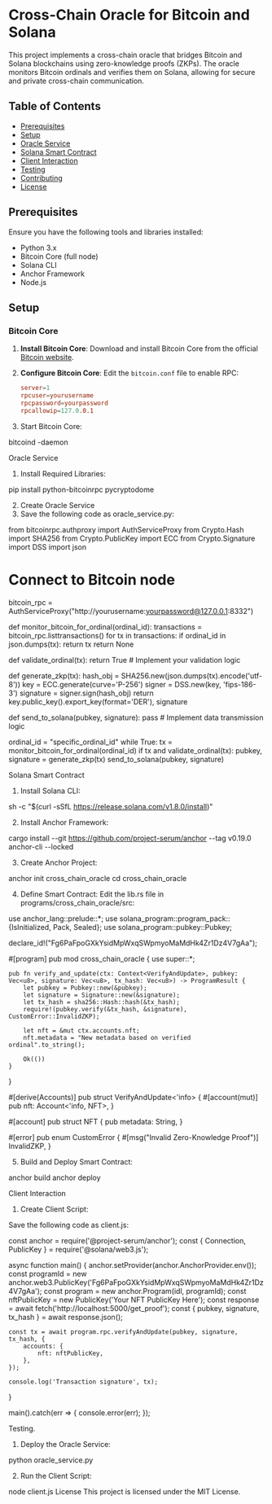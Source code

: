 # Cross-Chain Oracle for Bitcoin and Solana

This project implements a cross-chain oracle that bridges Bitcoin and Solana blockchains using zero-knowledge proofs (ZKPs). The oracle monitors Bitcoin ordinals and verifies them on Solana, allowing for secure and private cross-chain communication.

## Table of Contents

- [Prerequisites](#prerequisites)
- [Setup](#setup)
- [Oracle Service](#oracle-service)
- [Solana Smart Contract](#solana-smart-contract)
- [Client Interaction](#client-interaction)
- [Testing](#testing)
- [Contributing](#contributing)
- [License](#license)

## Prerequisites

Ensure you have the following tools and libraries installed:

- Python 3.x
- Bitcoin Core (full node)
- Solana CLI
- Anchor Framework
- Node.js

## Setup

### Bitcoin Core

1. **Install Bitcoin Core**:
   Download and install Bitcoin Core from the official [Bitcoin website](https://bitcoin.org/en/download).

2. **Configure Bitcoin Core**:
   Edit the `bitcoin.conf` file to enable RPC:
   ```conf
   server=1
   rpcuser=yourusername
   rpcpassword=yourpassword
   rpcallowip=127.0.0.1
3. Start Bitcoin Core:

bitcoind -daemon

Oracle Service

1. Install Required Libraries:

pip install python-bitcoinrpc pycryptodome

2. Create Oracle Service
3. Save the following code as oracle_service.py:

from bitcoinrpc.authproxy import AuthServiceProxy
from Crypto.Hash import SHA256
from Crypto.PublicKey import ECC
from Crypto.Signature import DSS
import json

# Connect to Bitcoin node
bitcoin_rpc = AuthServiceProxy("http://yourusername:yourpassword@127.0.0.1:8332")

def monitor_bitcoin_for_ordinal(ordinal_id):
    transactions = bitcoin_rpc.listtransactions()
    for tx in transactions:
        if ordinal_id in json.dumps(tx):
            return tx
    return None

def validate_ordinal(tx):
    return True  # Implement your validation logic

def generate_zkp(tx):
    hash_obj = SHA256.new(json.dumps(tx).encode('utf-8'))
    key = ECC.generate(curve='P-256')
    signer = DSS.new(key, 'fips-186-3')
    signature = signer.sign(hash_obj)
    return key.public_key().export_key(format='DER'), signature

def send_to_solana(pubkey, signature):
    pass  # Implement data transmission logic

ordinal_id = "specific_ordinal_id"
while True:
    tx = monitor_bitcoin_for_ordinal(ordinal_id)
    if tx and validate_ordinal(tx):
        pubkey, signature = generate_zkp(tx)
        send_to_solana(pubkey, signature)


Solana Smart Contract

1. Install Solana CLI:

sh -c "$(curl -sSfL https://release.solana.com/v1.8.0/install)"

2. Install Anchor Framework:

cargo install --git https://github.com/project-serum/anchor --tag v0.19.0 anchor-cli --locked

3. Create Anchor Project:

anchor init cross_chain_oracle
cd cross_chain_oracle

4. Define Smart Contract:
Edit the lib.rs file in programs/cross_chain_oracle/src:

use anchor_lang::prelude::*;
use solana_program::program_pack::{IsInitialized, Pack, Sealed};
use solana_program::pubkey::Pubkey;

declare_id!("Fg6PaFpoGXkYsidMpWxqSWpmyoMaMdHk4Zr1Dz4V7gAa");

#[program]
pub mod cross_chain_oracle {
    use super::*;

    pub fn verify_and_update(ctx: Context<VerifyAndUpdate>, pubkey: Vec<u8>, signature: Vec<u8>, tx_hash: Vec<u8>) -> ProgramResult {
        let pubkey = Pubkey::new(&pubkey);
        let signature = Signature::new(&signature);
        let tx_hash = sha256::Hash::hash(&tx_hash);
        require!(pubkey.verify(&tx_hash, &signature), CustomError::InvalidZKP);

        let nft = &mut ctx.accounts.nft;
        nft.metadata = "New metadata based on verified ordinal".to_string();

        Ok(())
    }
}

#[derive(Accounts)]
pub struct VerifyAndUpdate<'info> {
    #[account(mut)]
    pub nft: Account<'info, NFT>,
}

#[account]
pub struct NFT {
    pub metadata: String,
}

#[error]
pub enum CustomError {
    #[msg("Invalid Zero-Knowledge Proof")]
    InvalidZKP,
}


5. Build and Deploy Smart Contract:

anchor build
anchor deploy


Client Interaction

1. Create Client Script:
   
Save the following code as client.js:

const anchor = require('@project-serum/anchor');
const { Connection, PublicKey } = require('@solana/web3.js');

async function main() {
    anchor.setProvider(anchor.AnchorProvider.env());
    const programId = new anchor.web3.PublicKey('Fg6PaFpoGXkYsidMpWxqSWpmyoMaMdHk4Zr1Dz4V7gAa');
    const program = new anchor.Program(idl, programId);
    const nftPublicKey = new PublicKey('Your NFT PublicKey Here');
    const response = await fetch('http://localhost:5000/get_proof');
    const { pubkey, signature, tx_hash } = await response.json();

    const tx = await program.rpc.verifyAndUpdate(pubkey, signature, tx_hash, {
        accounts: {
            nft: nftPublicKey,
        },
    });

    console.log('Transaction signature', tx);
}

main().catch(err => {
    console.error(err);
});

Testing.

1. Deploy the Oracle Service:

python oracle_service.py

2. Run the Client Script:

node client.js
License
This project is licensed under the MIT License.




